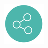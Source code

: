 <p align="center">
  <img src="https://github.com/andyjmorgan/WOLMesh/blob/master/Icons/icon128.png?raw=true"/>
</p>
